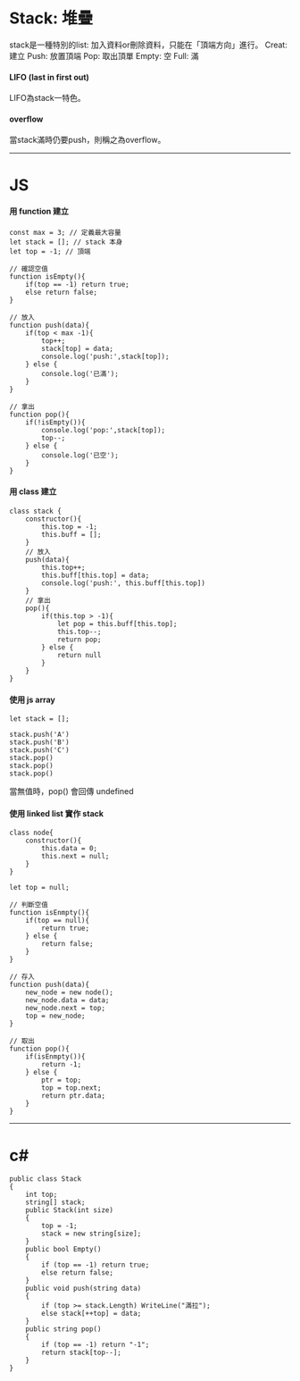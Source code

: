 # Stack: 堆疊

stack是一種特別的list: 
加入資料or刪除資料，只能在「頂端方向」進行。
Creat: 建立
Push: 放置頂端
Pop: 取出頂單
Empty: 空
Full: 滿

#### LIFO (last in first out)
LIFO為stack一特色。

#### overflow
當stack滿時仍要push，則稱之為overflow。


----
# JS

#### 用 function 建立
```
const max = 3; // 定義最大容量
let stack = []; // stack 本身
let top = -1; // 頂端

// 確認空值
function isEmpty(){
    if(top == -1) return true;
    else return false;
}

// 放入
function push(data){
    if(top < max -1){
        top++;
        stack[top] = data;
        console.log('push:',stack[top]);
    } else {
        console.log('已滿');
    }
}

// 拿出
function pop(){
    if(!isEmpty()){
        console.log('pop:',stack[top]);
        top--;
    } else {
        console.log('已空');
    }
}
```
#### 用 class 建立
```
class stack {
    constructor(){
        this.top = -1;
        this.buff = [];
    }
    // 放入
    push(data){
        this.top++;
        this.buff[this.top] = data;
        console.log('push:', this.buff[this.top])
    }
    // 拿出
    pop(){
        if(this.top > -1){
            let pop = this.buff[this.top];
            this.top--;
            return pop;
        } else {
            return null
        }
    }
}
```

#### 使用 js array
```
let stack = [];

stack.push('A')
stack.push('B')
stack.push('C')
stack.pop()
stack.pop()
stack.pop()
```
當無值時，pop() 會回傳 undefined


#### 使用 linked list 實作 stack
```
class node{
    constructor(){
        this.data = 0;
        this.next = null;
    }
}

let top = null;

// 判斷空值
function isEnmpty(){
    if(top == null){
        return true;
    } else {
        return false;
    }
}

// 存入
function push(data){
    new_node = new node();
    new_node.data = data;
    new_node.next = top;
    top = new_node;
}

// 取出
function pop(){
    if(isEnmpty()){
        return -1;
    } else {
        ptr = top;
        top = top.next;
        return ptr.data;
    }
}
```
---
# c# 

```
public class Stack
{
    int top;
    string[] stack;
    public Stack(int size)
    {
        top = -1;
        stack = new string[size];
    }
    public bool Empty()
    {
        if (top == -1) return true;
        else return false;
    }
    public void push(string data)
    {
        if (top >= stack.Length) WriteLine("滿拉");
        else stack[++top] = data;
    }
    public string pop()
    {
        if (top == -1) return "-1";
        return stack[top--];
    }
}
```


